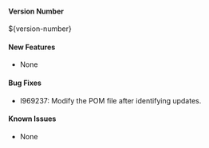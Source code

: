 #### Version Number
${version-number}

#### New Features
- None

#### Bug Fixes
- I969237: Modify the POM file after identifying updates. 

#### Known Issues
- None
